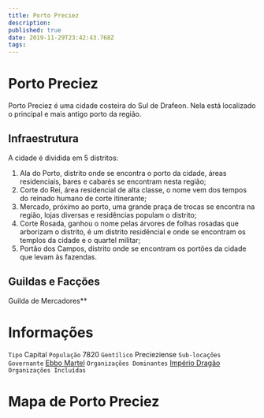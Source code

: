 ```yaml
---
title: Porto Preciez
description: 
published: true
date: 2019-11-29T23:42:43.768Z
tags: 
---
```


# Porto Preciez
Porto Preciez é uma cidade costeira do Sul de Drafeon. Nela está localizado o principal e mais antigo porto da região.

## Infraestrutura
A cidade é dividida em 5 distritos:
1. Ala do Porto, distrito onde se encontra o porto da cidade, áreas residenciais, bares e cabarés se encontram nesta região;
1. Corte do Rei, área residencial de alta classe, o nome vem dos tempos do reinado humano de corte itinerante;
1. Mercado, próximo ao porto, uma grande praça de trocas se encontra na região, lojas diversas e residências populam o distrito;
1. Corte Rosada, ganhou o nome pelas árvores de folhas rosadas que arborizam o distrito, é um distrito residêncial e onde se encontram os templos da cidade e o quartel militar;
1. Portão dos Campos, distrito onde se encontram os portões da cidade que levam às fazendas.

## Guildas e Facções
Guilda de Mercadores**

# Informações
`Tipo` Capital
`População` 7820
`Gentílico` Precieziense 
`Sub-locações` 
`Governante` [Ebbo Martel](http://localhost/en/individuos/ebbo-martel)
`Organizações Dominantes` [Império Dragão](http://localhost/faccoes/nacoes/imperio-dragao#imperio-dragao)
`Organizações Incluídas` 

# Mapa de Porto Preciez